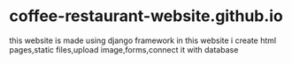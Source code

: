 # coffee-restaurant-website.github.io
this website is made using django framework in this website i create html pages,static files,upload image,forms,connect it with  database
